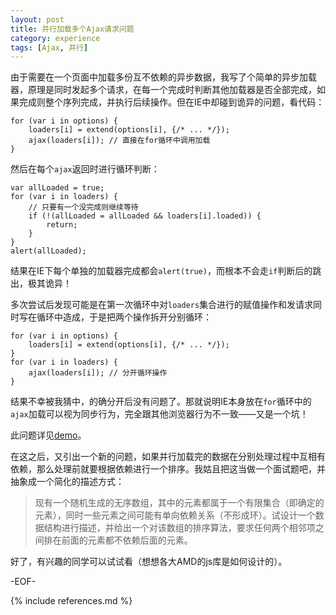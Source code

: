 ```yaml
---
layout: post
title: 并行加载多个Ajax请求问题
category: experience
tags: [Ajax, 并行]
---
```


由于需要在一个页面中加载多份互不依赖的异步数据，我写了个简单的异步加载器，原理是同时发起多个请求，在每一个完成时判断其他加载器是否全部完成，如果完成则整个序列完成，并执行后续操作。但在IE中却碰到诡异的问题，看代码：

	for (var i in options) {
		loaders[i] = extend(options[i], {/* ... */});
		ajax(loaders[i]); // 直接在for循环中调用加载
	}

然后在每个`ajax`返回时进行循环判断：

	var allLoaded = true;
	for (var i in loaders) {
		// 只要有一个没完成则继续等待
		if (!(allLoaded = allLoaded && loaders[i].loaded)) {
			return;
		}
	}
	alert(allLoaded);

结果在IE下每个单独的加载器完成都会`alert(true)`，而根本不会走`if`判断后的跳出，极其诡异！

多次尝试后发现可能是在第一次循环中对`loaders`集合进行的赋值操作和发请求同时写在循环中造成，于是把两个操作拆开分别循环：

	for (var i in options) {
		loaders[i] = extend(options[i], {/* ... */});
	}
	for (var i in loaders) {
		ajax(loaders[i]); // 分开循环操作
	}

结果不幸被我猜中，的确分开后没有问题了。那就说明IE本身放在`for`循环中的`ajax`加载可以视为同步行为，完全跟其他浏览器行为不一致——又是一个坑！

此问题详见[demo](/demo/parallel-ajax/)。

在这之后，又引出一个新的问题，如果并行加载完的数据在分别处理过程中互相有依赖，那么处理前就要根据依赖进行一个排序。我姑且把这当做一个面试题吧，并抽象成一个简化的描述方式：

> 现有一个随机生成的无序数组，其中的元素都属于一个有限集合（即确定的元素），同时一些元素之间可能有单向依赖关系（不形成环）。试设计一个数据结构进行描述，并给出一个对该数组的排序算法，要求任何两个相邻项之间排在前面的元素都不依赖后面的元素。

好了，有兴趣的同学可以试试看（想想各大AMD的js库是如何设计的）。

-EOF-

{% include references.md %}
